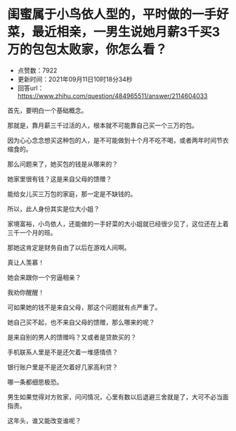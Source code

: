 # 闺蜜属于小鸟依人型的，平时做的一手好菜，最近相亲，一男生说她月薪3千买3万的包包太败家，你怎么看？
- 点赞数：7922
- 更新时间：2021年09月11日10时18分34秒
- 回答url：https://www.zhihu.com/question/484965511/answer/2114604033
<body>
 <p data-pid="AtJAAY4o">首先，要明白一个基础概念。</p>
 <p data-pid="lsGyihiP">那就是，靠月薪三千过活的人，根本就不可能靠自己买一个三万的包。</p>
 <p data-pid="u_zw-KTL">因为心心念念想买这种包的人，是不可能做到十个月不吃不喝，或者两年时间节衣缩食的。</p>
 <p data-pid="uPqwlknH">那么问题来了，她买包的钱是从哪来的？</p>
 <p data-pid="b5-MaxRs">她家里很有钱？这是来自父母的馈赠？</p>
 <p data-pid="w42yP9OZ">能给女儿买三万包的家庭，那一定是不缺钱的。</p>
 <p data-pid="rntf3Kgr">所以，此人身份其实是位大小姐？</p>
 <p data-pid="X9_n1bKY">家境富裕，小鸟依人，还能做的一手好菜的大小姐就已经很少见了，这位还在上着三千一个月的班。</p>
 <p data-pid="2uBPtbl4">那她这肯定是财务自由了以后在游戏人间啊。</p>
 <p data-pid="utRwkAor">真让人羡慕！</p>
 <p data-pid="_85uakTB">她会来跟你一个穷逼相亲？</p>
 <p data-pid="F1S3Iu63">我劝你醒醒！</p>
 <p data-pid="r5cicoFl">可如果她的钱不是来自父母，那这个问题就有点严重了。</p>
 <p data-pid="JNJYumxC">她自己买不起，也不来自父母的馈赠，那么哪来的呢？</p>
 <p data-pid="Xo7yQntU">是来自别的男人的馈赠吗？又或者是贷款买的？</p>
 <p data-pid="iDffYx0W">手机联系人里是不是还欠着一堆感情债？</p>
 <p data-pid="82SGwjsw">银行账户里是不是还欠着好几家高利贷？</p>
 <p data-pid="Hi63YY-i">哪一条都细思极恐。</p>
 <p data-pid="3DIjY7HV">男生如果觉得对方败家，问问情况，心里有数以后退避三舍就是了，大可不必当面指责。</p>
 <p data-pid="KYHqYGcO">这年头，谁又能改变谁呢？</p>
</body>